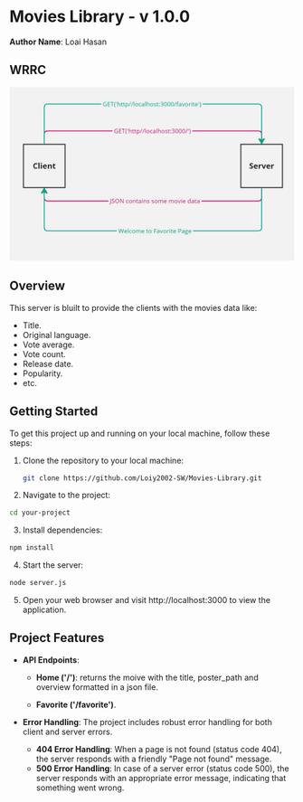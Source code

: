 # Movies Library - v 1.0.0

**Author Name**: Loai Hasan


## WRRC

![WRRC](images/wrrc.jpg)


## Overview

This server is bluilt to provide the clients with the movies data like:
* Title.
* Original language.
* Vote average.
* Vote count.
* Release date.
* Popularity.
* etc.


## Getting Started

To get this project up and running on your local machine, follow these steps:

1. Clone the repository to your local machine:
   ```bash
   git clone https://github.com/Loiy2002-SW/Movies-Library.git

   ```

2. Navigate to the project:
```bash
cd your-project
```

3. Install dependencies:
```bash
npm install
```
4. Start the server:
```bash
node server.js
```
5. Open your web browser and visit http://localhost:3000 to view the application.



## Project Features

- **API Endpoints**:

    - **Home ('/')**: returns the moive with the title, poster_path and overview formatted in a json file.

    - **Favorite ('/favorite')**.

- **Error Handling**: The project includes robust error handling for both client and server errors.
    - **404 Error Handling**: When a page is not found (status code 404), the server responds with a friendly "Page not found" message.
    - **500 Error Handling**: In case of a server error (status code 500), the server responds with an appropriate error message, indicating that something went wrong.





